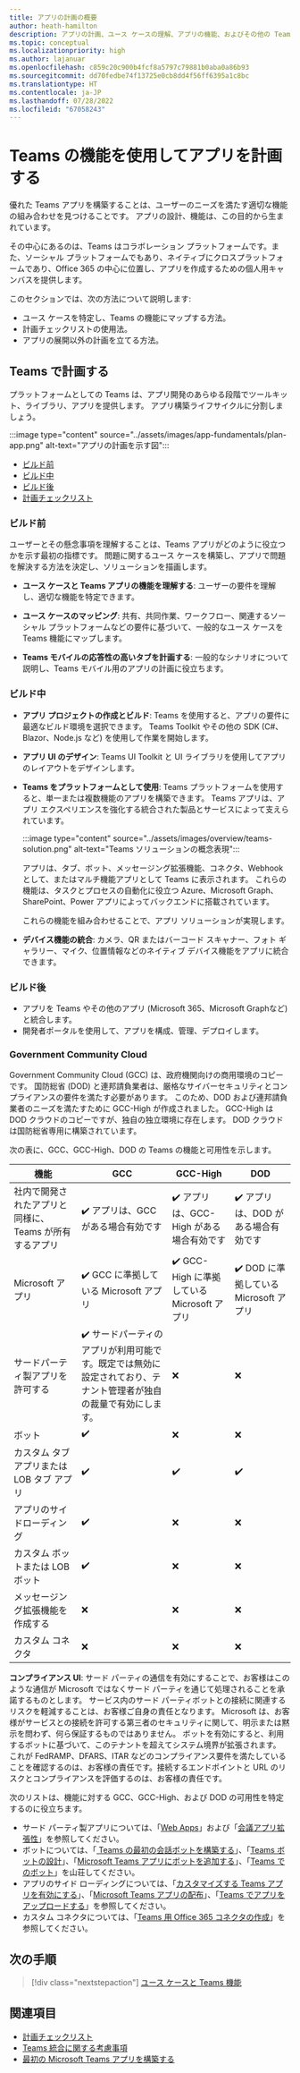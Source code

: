 ```yaml
---
title: アプリの計画の概要
author: heath-hamilton
description: アプリの計画、ユース ケースの理解、アプリの機能、およびその他の Teams 機能の要素を紹介します。
ms.topic: conceptual
ms.localizationpriority: high
ms.author: lajanuar
ms.openlocfilehash: c859c20c900b4fcf8a5797c79881b0aba0a86b93
ms.sourcegitcommit: dd70fedbe74f13725e0cb8dd4f56ff6395a1c8bc
ms.translationtype: HT
ms.contentlocale: ja-JP
ms.lasthandoff: 07/28/2022
ms.locfileid: "67058243"
---
```

# <a name="plan-your-app-with-teams-features"></a>Teams の機能を使用してアプリを計画する

優れた Teams アプリを構築することは、ユーザーのニーズを満たす適切な機能の組み合わせを見つけることです。 アプリの設計、機能は、この目的から生まれています。

その中心にあるのは、Teams はコラボレーション プラットフォームです。また、ソーシャル プラットフォームでもあり、ネイティブにクロスプラットフォームであり、Office 365 の中心に位置し、アプリを作成するための個人用キャンバスを提供します。

このセクションでは、次の方法について説明します:

* ユース ケースを特定し、Teams の機能にマップする方法。
* 計画チェックリストの使用法。
* アプリの展開以外の計画を立てる方法。

## <a name="plan-with-teams"></a>Teams で計画する

プラットフォームとしての Teams は、アプリ開発のあらゆる段階でツールキット、ライブラリ、アプリを提供します。 アプリ構築ライフサイクルに分割しましょう。

:::image type="content" source="../assets/images/app-fundamentals/plan-app.png" alt-text="アプリの計画を示す図":::

* [ビルド前](#before-you-build)
* [ビルド中](#during-build)
* [ビルド後](#post-build)
* [計画チェックリスト](../concepts/design/planning-checklist.md)

### <a name="before-you-build"></a>ビルド前

ユーザーとその懸念事項を理解することは、Teams アプリがどのように役立つかを示す最初の指標です。 問題に関するユース ケースを構築し、アプリで問題を解決する方法を決定し、ソリューションを描画します。

* **ユース ケースと Teams アプリの機能を理解する**: ユーザーの要件を理解し、適切な機能を特定できます。

* **ユース ケースのマッピング**: 共有、共同作業、ワークフロー、関連するソーシャル プラットフォームなどの要件に基づいて、一般的なユース ケースを Teams 機能にマップします。

* **Teams モバイルの応答性の高いタブを計画する**: 一般的なシナリオについて説明し、Teams モバイル用のアプリの計画に役立ちます。

### <a name="during-build"></a>ビルド中

* **アプリ プロジェクトの作成とビルド**: Teams を使用すると、アプリの要件に最適なビルド環境を選択できます。 Teams Toolkit やその他の SDK (C#、Blazor、Node.js など) を使用して作業を開始します。

* **アプリ UI のデザイン**: Teams UI Toolkit と UI ライブラリを使用してアプリのレイアウトをデザインします。

* **Teams をプラットフォームとして使用**: Teams プラットフォームを使用すると、単一または複数機能のアプリを構築できます。 Teams アプリは、アプリ エクスペリエンスを強化する統合された製品とサービスによって支えられています。

    :::image type="content" source="../assets/images/overview/teams-solution.png" alt-text="Teams ソリューションの概念表現":::

    アプリは、タブ、ボット、メッセージング拡張機能、コネクタ、Webhook として、またはマルチ機能アプリとして Teams に表示されます。 これらの機能は、タスクとプロセスの自動化に役立つ Azure、Microsoft Graph、SharePoint、Power アプリによってバックエンドに搭載されています。

    これらの機能を組み合わせることで、アプリ ソリューションが実現します。

* **デバイス機能の統合**: カメラ、QR またはバーコード スキャナー、フォト ギャラリー、マイク、位置情報などのネイティブ デバイス機能をアプリに統合できます。

### <a name="post-build"></a>ビルド後

* アプリを Teams やその他のアプリ (Microsoft 365、Microsoft Graphなど) と統合します。
* 開発者ポータルを使用して、アプリを構成、管理、デプロイします。

### <a name="government-community-cloud"></a>Government Community Cloud

Government Community Cloud (GCC) は、政府機関向けの商用環境のコピーです。 国防総省 (DOD) と連邦請負業者は、厳格なサイバーセキュリティとコンプライアンスの要件を満たす必要があります。 このため、DOD および連邦請負業者のニーズを満たすために GCC-High が作成されました。 GCC-High は DOD クラウドのコピーですが、独自の独立環境に存在します。 DOD クラウドは国防総省専用に構築されています。

次の表に、GCC、GCC-High、DOD の Teams の機能と可用性を示します。

| 機能   | GCC | GCC-High | DOD |
|-------------|---------|---|---|
| 社内で開発されたアプリと同様に、Teams が所有するアプリ | ✔️ アプリは、GCC がある場合有効です | ✔️ アプリは、GCC-High がある場合有効です | ✔️ アプリは、DOD がある場合有効です |
| Microsoft アプリ | ✔️ GCC に準拠している Microsoft アプリ | ✔️ GCC-High に準拠している Microsoft アプリ | ✔️ DOD に準拠している Microsoft アプリ |
| サードパーティ製アプリを許可する | ✔️ サードパーティのアプリが利用可能です。既定では無効に設定されており、テナント管理者が独自の裁量で有効にします。 | ❌ | ❌ |
| ボット | ✔️ | ❌ | ❌ |
| カスタム タブ アプリまたは LOB タブ アプリ |  ✔️ | ✔️ | ✔️ |
| アプリのサイドローディング | ✔️ | ❌ | ❌ |
| カスタム ボットまたは LOB ボット | ✔️ | ❌ | ❌ |
| メッセージング拡張機能を作成する | ❌ | ❌ | ❌ |
| カスタム コネクタ | ❌ | ❌ | ❌ |

**コンプライアンス UI**: サード パーティの通信を有効にすることで、お客様はこのような通信が Microsoft ではなくサード パーティを通じて処理されることを承諾するものとします。 サービス内のサード パーティボットとの接続に関連するリスクを軽減することは、お客様ご自身の責任となります。 Microsoft は、お客様がサービスとの接続を許可する第三者のセキュリティに関して、明示または黙示を問わず、何ら保証するものではありません。 ボットを有効にすると、利用するボットに基づいて、このテナントを超えてシステム境界が拡張されます。 これが FedRAMP、DFARS、ITAR などのコンプライアンス要件を満たしていることを確認するのは、お客様の責任です。接続するエンドポイントと URL のリスクとコンプライアンスを評価するのは、お客様の責任です。

次のリストは、機能に対する GCC、GCC-High、および DOD の可用性を特定するのに役立ちます。

* サード パーティ製アプリについては、「[Web Apps](../samples/integrating-web-apps.md)」および「[会議アプリ拡張性](../apps-in-teams-meetings/meeting-app-extensibility.md)」を参照してください。
* ボットについては、「[ Teams の最初の会話ボットを構築する](../get-started/first-app-bot.md)」、「[Teams ボットの設計](../bots/design/bots.md)」、「[Microsoft Teams アプリにボットを追加する](../resources/bot-v3/bots-overview.md)」、「[Teams でのボット](../bots/what-are-bots.md)」を山荘してください。
* アプリのサイド ローディングについては、「[カスタマイズする Teams アプリを有効にする](../concepts/design/enable-app-customization.md)」、「[Microsoft Teams アプリの配布](../concepts/deploy-and-publish/apps-publish-overview.md)」、「[Teams でアプリをアップロードする](../concepts/deploy-and-publish/apps-upload.md)」を参照してください。
* カスタム コネクタについては、「[Teams 用 Office 365 コネクタの作成](../webhooks-and-connectors/how-to/connectors-creating.md)」を参照してください。

</details>

## <a name="next-step"></a>次の手順

> [!div class="nextstepaction"]
> [ユース ケースと Teams 機能](design/understand-use-cases.md)

## <a name="see-also"></a>関連項目

* [計画チェックリスト](../concepts/design/planning-checklist.md)
* [Teams 統合に関する考慮事項](../samples/integrating-web-apps.md)
* [最初の Microsoft Teams アプリを構築する](../build-your-first-app/build-first-app-overview.md)
